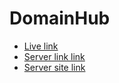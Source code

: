 # DomainHub

- [Live link](https://infinity-math-center.web.app/)
- [Server link link](https://imc-server-side.vercel.app)
- [Server site link](https://github.com/khansuhad/imc-server-side)
